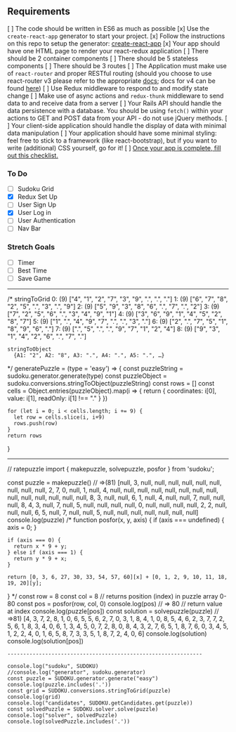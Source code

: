 ## Requirements

[ ] The code should be written in ES6 as much as possible
[x] Use the `create-react-app` generator to start your project.
	[x] Follow the instructions on this repo to setup the generator: [create-react-app](https://github.com/facebookincubator/create-react-app)
[x] Your app should have one HTML page to render your react-redux application
[ ] There should be 2 container components
[ ] There should be 5 stateless components
[ ] There should be 3 routes
[ ] The Application must make use of `react-router` and proper RESTful routing (should you choose to use react-router v3 please refer to the appropriate [docs](https://github.com/ReactTraining/react-router/tree/v3/docs); docs for v4 can be found [here](https://reacttraining.com/react-router/web/guides/quick-start))
[ ] Use Redux middleware to respond to and modify state change
[ ] Make use of async actions and `redux-thunk` middleware to send data to and receive data from a server
[ ] Your Rails API should handle the data persistence with a database. You should be using `fetch()` within your actions to GET and POST data from your API - do not use
jQuery methods.
[ ] Your client-side application should handle the display of data with minimal data manipulation
[ ] Your application should have some minimal styling: feel free to stick to a framework (like react-bootstrap), but if you want to write (additional) CSS yourself, go for it!
[ ] [Once your app is complete, fill out this checklist.](https://goo.gl/forms/ULtKsxuzWomvXuTk2)

### To Do

- [ ] Sudoku Grid
- [x] Redux Set Up
- [ ] User Sign Up
- [x] User Log in
- [ ] User Authentication
- [ ] Nav Bar

### Stretch Goals

- [ ] Timer
- [ ] Best Time
- [ ] Save Game

------------------------------------------

/*
    stringToGrid
      0: (9) ["4", "1", "2", "7", "3", "9", ".", ".", "."]
      1: (9) ["6", "7", "8", "2", "5", ".", "3", ".", "9"]
      2: (9) ["5", "9", "3", "8", "6", ".", "7", ".", "2"]
      3: (9) ["7", "2", "5", "6", ".", "3", "4", "9", "1"]
      4: (9) ["3", "6", "9", "1", "4", "5", "2", "8", "7"]
      5: (9) ["1", ".", "4", "9", "7", ".", ".", "3", "."]
      6: (9) ["2", ".", "7", "5", "1", "8", "9", "6", "."]
      7: (9) [".", "5", ".", ".", "9", "7", "1", "2", "4"]
      8: (9) ["9", "3", "1", "4", "2", "6", ".", "7", "."]
   
    stringToObject
      {A1: "2", A2: "8", A3: ".", A4: ".", A5: ".", …}
  */
  generatePuzzle = (type = 'easy') => {
    const puzzleString = sudoku.generator.generate(type)
    const puzzleObject = sudoku.conversions.stringToObject(puzzleString)
    const rows = []
    const cells = Object.entries(puzzleObject).map(i => {
      return {
        coordinates: i[0],
        value: i[1],
        readOnly: i[1] !== "."
      }
    })
    
    for (let i = 0; i < cells.length; i += 9) {
      let row = cells.slice(i, i+9)
      rows.push(row)
    }
    return rows
  }


--------------------------------------------


// ratepuzzle
import { makepuzzle, solvepuzzle, posfor } from 'sudoku';

const puzzle = makepuzzle()
    // =>(81) [null, 3, null, null, null, null, null, null, null, null, null, 2, 7, 0, null, 1, null, 4, null, null, null, null, null, null, null, null, null, null, null, null, null, null, 8, 3, null, null, 6, 1, null, 4, null, null, 7, null, null, null, 8, 4, 3, null, 7, null, 5, null, null, null, null, 0, null, null, null, null, 2, 2, null, null, null, 6, 5, null, 7, null, null, 5, null, null, null, null, null, null, null] 
  console.log(puzzle)
    /*
    function posfor(x, y, axis) {
    if (axis === undefined) {
      axis = 0;
    }

    if (axis === 0) {
      return x * 9 + y;
    } else if (axis === 1) {
      return y * 9 + x;
    }

    return [0, 3, 6, 27, 30, 33, 54, 57, 60][x] + [0, 1, 2, 9, 10, 11, 18, 19, 20][y];
  }
    */
    const row = 8
    const col = 8
    // returns position (index) in puzzle array 0-80
    const pos = posfor(row, col, 0)
    console.log(pos)
    // => 80
    // return value at index
    console.log(puzzle[pos])
    const solution = solvepuzzle(puzzle)
    // =>81) [4, 3, 7, 2, 8, 1, 0, 6, 5, 5, 6, 2, 7, 0, 3, 1, 8, 4, 1, 0, 8, 5, 4, 6, 2, 3, 7, 7, 2, 5, 6, 1, 8, 3, 4, 0, 6, 1, 3, 4, 5, 0, 7, 2, 8, 0, 8, 4, 3, 2, 7, 6, 5, 1, 8, 7, 6, 0, 3, 4, 5, 1, 2, 2, 4, 0, 1, 6, 5, 8, 7, 3, 3, 5, 1, 8, 7, 2, 4, 0, 6]
    console.log(solution)
    console.log(solution[pos])

    --------------------------------------------------------------

    console.log("sudoku", SUDOKU)
    //console.log("generator", sudoku.generator)
    const puzzle = SUDOKU.generator.generate("easy")
    console.log(puzzle.includes('.'))
    const grid = SUDOKU.conversions.stringToGrid(puzzle)
    console.log(grid)
    console.log("candidates", SUDOKU.getCandidates.get(puzzle))
    const solvedPuzzle = SUDOKU.solver.solve(puzzle)
    console.log("solver", solvedPuzzle)
    console.log(solvedPuzzle.includes('.'))
